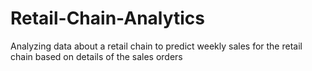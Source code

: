 # Retail-Chain-Analytics
Analyzing data about a retail chain to predict weekly sales for the retail chain based on details of the sales orders
